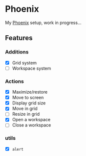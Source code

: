 # Phoenix

My [Phoenix](https://github.com/kasper/phoenix) setup, work in progress...

## Features

### Additions

 - [x] Grid system
 - [ ] Workspace system

### Actions

 - [x] Maximize/restore
 - [x] Move to screen
 - [x] Display grid size
 - [x] Move in grid
 - [ ] Resize in grid
 - [x] Open a workspace
 - [ ] Close a workspace

### utils

 - [x] `alert`
